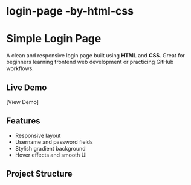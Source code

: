 # login-page   -by-html-css

#  Simple Login Page

A clean and responsive login page built using **HTML** and **CSS**. Great for beginners learning frontend web development or practicing GitHub workflows.

## Live Demo
[View Demo]
##  Features
- Responsive layout
- Username and password fields
- Stylish gradient background
- Hover effects and smooth UI

##  Project Structure
